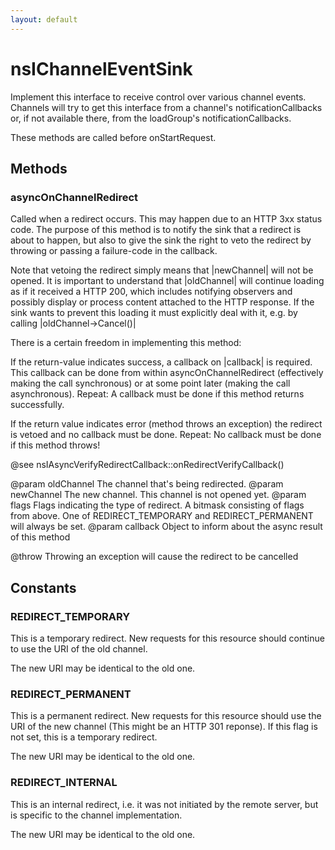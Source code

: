 ```yaml
---
layout: default
---
```


# nsIChannelEventSink #

Implement this interface to receive control over various channel events.
Channels will try to get this interface from a channel's
notificationCallbacks or, if not available there, from the loadGroup's
notificationCallbacks.

These methods are called before onStartRequest.


## Methods ##

### asyncOnChannelRedirect ###

Called when a redirect occurs. This may happen due to an HTTP 3xx status
code. The purpose of this method is to notify the sink that a redirect
is about to happen, but also to give the sink the right to veto the
redirect by throwing or passing a failure-code in the callback.

Note that vetoing the redirect simply means that |newChannel| will not
be opened. It is important to understand that |oldChannel| will continue
loading as if it received a HTTP 200, which includes notifying observers
and possibly display or process content attached to the HTTP response.
If the sink wants to prevent this loading it must explicitly deal with
it, e.g. by calling |oldChannel->Cancel()|

There is a certain freedom in implementing this method:

If the return-value indicates success, a callback on |callback| is
required. This callback can be done from within asyncOnChannelRedirect
(effectively making the call synchronous) or at some point later
(making the call asynchronous). Repeat: A callback must be done
if this method returns successfully.

If the return value indicates error (method throws an exception)
the redirect is vetoed and no callback must be done. Repeat: No
callback must be done if this method throws!

@see nsIAsyncVerifyRedirectCallback::onRedirectVerifyCallback()

@param oldChannel
       The channel that's being redirected.
@param newChannel
       The new channel. This channel is not opened yet.
@param flags
       Flags indicating the type of redirect. A bitmask consisting
       of flags from above.
       One of REDIRECT_TEMPORARY and REDIRECT_PERMANENT will always be
       set.
@param callback
       Object to inform about the async result of this method

@throw <any> Throwing an exception will cause the redirect to be
       cancelled


## Constants ##

### REDIRECT_TEMPORARY ###

This is a temporary redirect. New requests for this resource should
continue to use the URI of the old channel.

The new URI may be identical to the old one.


### REDIRECT_PERMANENT ###

This is a permanent redirect. New requests for this resource should use
the URI of the new channel (This might be an HTTP 301 reponse).
If this flag is not set, this is a temporary redirect.

The new URI may be identical to the old one.


### REDIRECT_INTERNAL ###

This is an internal redirect, i.e. it was not initiated by the remote
server, but is specific to the channel implementation.

The new URI may be identical to the old one.

